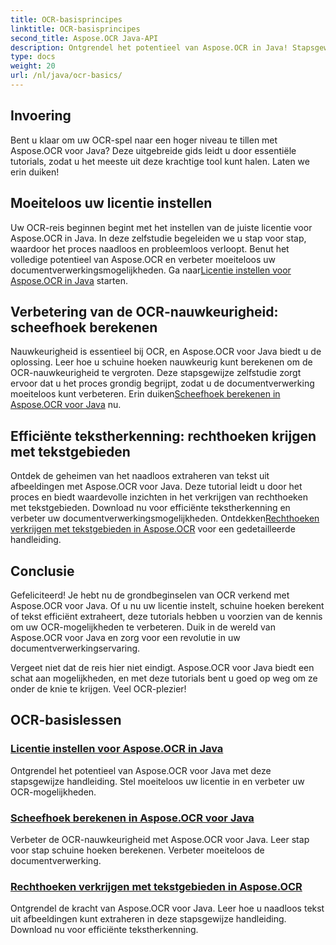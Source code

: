 ```yaml
---
title: OCR-basisprincipes
linktitle: OCR-basisprincipes
second_title: Aspose.OCR Java-API
description: Ontgrendel het potentieel van Aspose.OCR in Java! Stapsgewijze handleiding om uw licentie in te stellen en de OCR-mogelijkheden te vergroten. Bereken schuine hoeken en extraheer tekst naadloos.
type: docs
weight: 20
url: /nl/java/ocr-basics/
---
```

## Invoering

Bent u klaar om uw OCR-spel naar een hoger niveau te tillen met Aspose.OCR voor Java? Deze uitgebreide gids leidt u door essentiële tutorials, zodat u het meeste uit deze krachtige tool kunt halen. Laten we erin duiken!

## Moeiteloos uw licentie instellen

Uw OCR-reis beginnen begint met het instellen van de juiste licentie voor Aspose.OCR in Java. In deze zelfstudie begeleiden we u stap voor stap, waardoor het proces naadloos en probleemloos verloopt. Benut het volledige potentieel van Aspose.OCR en verbeter moeiteloos uw documentverwerkingsmogelijkheden. Ga naar[Licentie instellen voor Aspose.OCR in Java](./set-license/) starten.

## Verbetering van de OCR-nauwkeurigheid: scheefhoek berekenen

 Nauwkeurigheid is essentieel bij OCR, en Aspose.OCR voor Java biedt u de oplossing. Leer hoe u schuine hoeken nauwkeurig kunt berekenen om de OCR-nauwkeurigheid te vergroten. Deze stapsgewijze zelfstudie zorgt ervoor dat u het proces grondig begrijpt, zodat u de documentverwerking moeiteloos kunt verbeteren. Erin duiken[Scheefhoek berekenen in Aspose.OCR voor Java](./calculate-skew-angle/) nu.

## Efficiënte tekstherkenning: rechthoeken krijgen met tekstgebieden

Ontdek de geheimen van het naadloos extraheren van tekst uit afbeeldingen met Aspose.OCR voor Java. Deze tutorial leidt u door het proces en biedt waardevolle inzichten in het verkrijgen van rechthoeken met tekstgebieden. Download nu voor efficiënte tekstherkenning en verbeter uw documentverwerkingsmogelijkheden. Ontdekken[Rechthoeken verkrijgen met tekstgebieden in Aspose.OCR](./get-rectangles-with-text-areas/) voor een gedetailleerde handleiding.

## Conclusie

Gefeliciteerd! Je hebt nu de grondbeginselen van OCR verkend met Aspose.OCR voor Java. Of u nu uw licentie instelt, schuine hoeken berekent of tekst efficiënt extraheert, deze tutorials hebben u voorzien van de kennis om uw OCR-mogelijkheden te verbeteren. Duik in de wereld van Aspose.OCR voor Java en zorg voor een revolutie in uw documentverwerkingservaring.

Vergeet niet dat de reis hier niet eindigt. Aspose.OCR voor Java biedt een schat aan mogelijkheden, en met deze tutorials bent u goed op weg om ze onder de knie te krijgen. Veel OCR-plezier!
## OCR-basislessen
### [Licentie instellen voor Aspose.OCR in Java](./set-license/)
Ontgrendel het potentieel van Aspose.OCR voor Java met deze stapsgewijze handleiding. Stel moeiteloos uw licentie in en verbeter uw OCR-mogelijkheden.
### [Scheefhoek berekenen in Aspose.OCR voor Java](./calculate-skew-angle/)
Verbeter de OCR-nauwkeurigheid met Aspose.OCR voor Java. Leer stap voor stap schuine hoeken berekenen. Verbeter moeiteloos de documentverwerking.
### [Rechthoeken verkrijgen met tekstgebieden in Aspose.OCR](./get-rectangles-with-text-areas/)
Ontgrendel de kracht van Aspose.OCR voor Java. Leer hoe u naadloos tekst uit afbeeldingen kunt extraheren in deze stapsgewijze handleiding. Download nu voor efficiënte tekstherkenning.